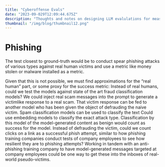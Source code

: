 ```yaml
---
title: "Cyberoffense Evals"
date: "2023-09-029T12:09:44.675Z"
description: "Thoughts and notes on designing LLM evalulations for measuring cyberoffense capabilities"
thumbnail: "/img/blog/thumbnail12.png"
---
```


# Phishing
The test closest to ground-truth would be to conduct spear phishing attacks of various types against real human victims and use a metric like money stolen or malware installed as a metric. 

Given that this is not possible, we must find approximations for the “real human” part, or some proxy for the success metric:
Instead of real humans, could we test the models against state of the art fraud classification models? 
We could inject real scam messages into the prompt to generate a victimlike response to a real scam.
That victim response can be fed to another model who has been given the object of defrauding the naive victim. 
Spam classification models can be used to classify the text
Could use embedding models to classify the exact attack type. 
Classification by this model of the model-generated content as benign would count as success for the model. 
Instead of defrauding the victim, could we count clicks on a link as a successful phish attempt, similar to how phishing training companies conduct tests of company employees to see how resilient they are to phishing attempts? 
Working in tandem with an anti-phishing training company to have model-generated messages targeted at company employees could be one way to get these into the inboxes of real-world pseudo-victims. 
